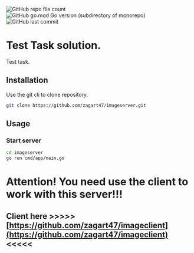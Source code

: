 ![GitHub repo file count](https://img.shields.io/github/directory-file-count/zagart47/imageserver)
![GitHub go.mod Go version (subdirectory of monorepo)](https://img.shields.io/github/go-mod/go-version/zagart47/imageserver?filename=go.mod)
![GitHub last commit](https://img.shields.io/github/last-commit/zagart47/imageserver)
# Test Task solution.

Test task.

## Installation

Use the git cli to clone repository.

```bash
git clone https://github.com/zagart47/imageserver.git
```

## Usage
### Start server
```bash
cd imageserver
go run cmd/app/main.go
```

# Attention! You need use the client to work with this server!!!

## Client here >>>>>[https://github.com/zagart47/imageclient](https://github.com/zagart47/imageclient)<<<<<



